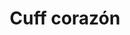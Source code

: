 ---
title: Cuff corazón
date: 
draft: false

# descripcion
description : Cuff en plata 925. Precio por unidad

materials: Plata 925

color: 

dimensions: Ancho cuff 5,00 mm

code: 01-20-1050

type: "Aros"

categories: []

price: $1.590,00

price_eftvo: $1.350,00

# Images
# first image will be shown in the product page
images:
  # - image: "images/path_to_image"
  # La ubicacion de las imagenes es imagenes/Aros/Aros.Solo Plata/01-20-1050-cuff-corazon
  - image: "./images/aros/solo_plata/01-20-1050-cuff-corazon_a.jpg"
  - image: "./images/aros/solo_plata/01-20-1050-cuff-corazon_b.jpg"
---